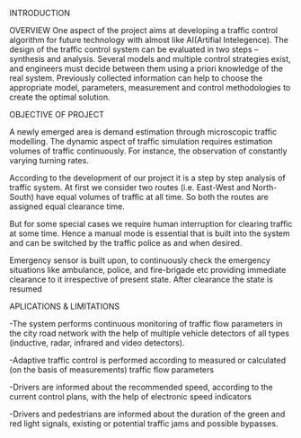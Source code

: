 INTRODUCTION 

OVERVIEW
 One aspect of the project aims at developing a traffic control algorithm for future technology with almost like AI(Artifial Intelegence). The design of the traffic control system can be evaluated in two steps – synthesis and analysis. Several models and multiple control strategies exist, and engineers must decide between them using a priori knowledge of the real system. Previously collected information can help to choose the appropriate model, parameters, measurement and control methodologies to create the optimal solution. 

OBJECTIVE OF PROJECT 

 A newly emerged area is demand estimation through microscopic traffic modelling. The dynamic aspect of traffic simulation requires estimation volumes of traffic continuously. For instance, the observation of constantly varying turning rates. 

 According to the development of our project it is a step by step analysis of traffic system. At first we consider two routes (i.e. East-West and North-South) have equal volumes of traffic at all time. So both the routes are assigned equal clearance time. 

But for some special cases we require human interruption for clearing traffic at some time. Hence a manual mode is essential that is built into the system and can be switched by the traffic police as and when desired. 

Emergency sensor is built upon, to continuously check the emergency situations like ambulance, police, and fire-brigade etc providing immediate clearance to it irrespective of present state. After clearance the state is resumed 

APLICATIONS & LIMITATIONS 

 -The system performs continuous monitoring of traffic flow parameters in the city road network with the help of multiple vehicle detectors of all types (inductive, radar, infrared and video detectors).

-Adaptive traffic control is performed according to measured or calculated (on the basis of measurements) traffic flow parameters

-Drivers are informed about the recommended speed, according to the current control plans, with the help of electronic speed indicators

-Drivers and pedestrians are informed about the duration of the green and red light signals, existing or potential traffic jams and possible bypasses. 
